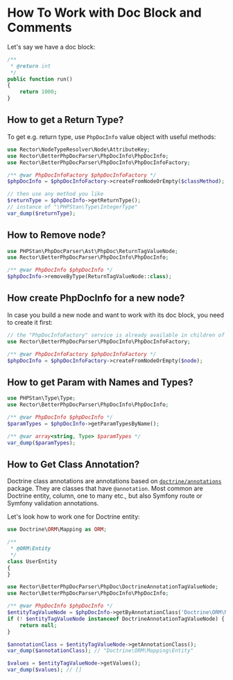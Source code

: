# How To Work with Doc Block and Comments

Let's say we have a doc block:

```php
/**
 * @return int
 */
public function run()
{
    return 1000;
}
```

## How to get a Return Type?

To get e.g. return type, use `PhpDocInfo` value object with useful methods:

```php
use Rector\NodeTypeResolver\Node\AttributeKey;
use Rector\BetterPhpDocParser\PhpDocInfo\PhpDocInfo;
use Rector\BetterPhpDocParser\PhpDocInfo\PhpDocInfoFactory;

/** @var PhpDocInfoFactory $phpDocInfoFactory */
$phpDocInfo = $phpDocInfoFactory->createFromNodeOrEmpty($classMethod);

// then use any method you like
$returnType = $phpDocInfo->getReturnType();
// instance of "\PHPStan\Type\IntegerType"
var_dump($returnType);
```

## How to Remove node?

```php
use PHPStan\PhpDocParser\Ast\PhpDoc\ReturnTagValueNode;
use Rector\BetterPhpDocParser\PhpDocInfo\PhpDocInfo;

/** @var PhpDocInfo $phpDocInfo */
$phpDocInfo->removeByType(ReturnTagValueNode::class);
```

## How create PhpDocInfo for a new node?

In case you build a new node and want to work with its doc block, you need to create it first:

```php
// the "PhpDocInfoFactory" service is already available in children of "AbstractRector"
use Rector\BetterPhpDocParser\PhpDocInfo\PhpDocInfoFactory;

/** @var PhpDocInfoFactory $phpDocInfoFactory */
$phpDocInfo = $phpDocInfoFactory->createFromNodeOrEmpty($node);
```

## How to get Param with Names and Types?

```php
use PHPStan\Type\Type;
use Rector\BetterPhpDocParser\PhpDocInfo\PhpDocInfo;

/** @var PhpDocInfo $phpDocInfo */
$paramTypes = $phpDocInfo->getParamTypesByName();

/** @var array<string, Type> $paramTypes */
var_dump($paramTypes);
```

## How to Get Class Annotation?

Doctrine class annotations are annotations based on [`doctrine/annotations`](https://github.com/doctrine/annotations/) package. They are classes that have `@annotation`. Most common are Doctrine entity, column, one to many etc., but also Symfony route or Symfony validation annotations.

Let's look how to work one for Doctrine entity:

```php
use Doctrine\ORM\Mapping as ORM;

/**
 * @ORM\Entity
 */
class UserEntity
{
}
```

```php
use Rector\BetterPhpDocParser\PhpDoc\DoctrineAnnotationTagValueNode;
use Rector\BetterPhpDocParser\PhpDocInfo\PhpDocInfo;

/** @var PhpDocInfo $phpDocInfo */
$entityTagValueNode = $phpDocInfo->getByAnnotationClass('Doctrine\ORM\Mapping\Entity');
if (! $entityTagValueNode instanceof DoctrineAnnotationTagValueNode) {
    return null;
}

$annotationClass = $entityTagValueNode->getAnnotationClass();
var_dump($annotationClass); // "Doctrine\ORM\Mapping\Entity"

$values = $entityTagValueNode->getValues();
var_dump($values); // []
```
